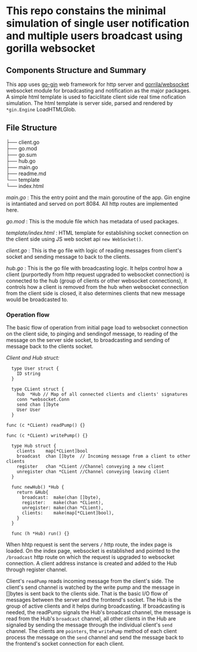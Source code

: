 # This repo constains the minimal simulation of single user notification and multiple users broadcast using gorilla websocket

## Components Structure and Summary  

This app uses [go-gin](https://gin-gonic.com) web framework for http server and [gorrila/websocket](https://github.com/gorilla/websocket) websocket module for broadcasting and notification as the major packages. A simple html template is used to faciclitate client side real time nofication simulation. The html template is server side, parsed and rendered by `*gin.Engine` LoadHTMLGlob.

## File Structure

├── client.go \
├── go.mod \
├── go.sum \
├── hub.go \
├── main.go \
├── readme.md \
└── template \
    └── index.html

*main.go* : This the entry point and the main goroutine of the app. Gin engine is intantiated and served on port 8084. All http routes are implemented here.

*go.mod* : This is the module file which has metadata of used packages.

*template/index.html* : HTML template for establishing socket connection on the client side using JS web socket api `new WebSocket()`.

*client.go* : This is the go file with logic of reading messages from client's socket and sending message to back to the clients.

*hub.go* : This is the go file with broadcasting logic. It helps control how a client (purportedly from http request upgraded to websocket connection) is connected to the hub (group of clients or other websocket connections), it controls how a client is removed from the hub when websocket connection from the client side is closed, it also determines clients that new message would be broadcasted to.

### Operation flow

The basic flow of operation from initial page load to websocket connection on the client side, to pinging and sendingof message, to reading of the message on the server side socket, to broadcasting and sending of message back to the clients socket.

*Client and Hub struct:*

```
  type User struct {
    ID string
  }

  type CLient struct {
    hub  *Hub // Map of all connected clients and clients' signatures
    conn *websocket.Conn
    send chan []byte
    User User
  }

func (c *CLient) readPump() {}

func (c *CLient) writePump() {}

  type Hub struct {
    clients    map[*CLient]bool
    broadcast  chan []byte  // Incoming message from a client to other clients
    register   chan *CLient //Channel conveying a new client
    unregister chan *CLient //Channel conveying leaving client
  }

  func newHub() *Hub {
    return &Hub{
      broadcast:  make(chan []byte),
      register:   make(chan *CLient),
      unregister: make(chan *CLient),
      clients:    make(map[*CLient]bool),
    }
  }

  func (h *Hub) run() {}
```

When hhtp request is sent the servers `/` http route, the index page is loaded. On the index page, websocket is established and pointed to the `/broadcast` http route on which the request is upgraded to websocket connection.  A client address instance is created and added to the Hub through register channel.

Client's `readPump` reads incoming message from the client's side. The client's send channel is watched by the write pump and the message in []bytes is sent back to the clients side. That is the basic I/O flow of messages between the server and the frontend's socket. The Hub is the group of active clients and it helps during broadcasting. If broadcasting is needed, the readPump signals the Hub's broadcast channel, the message is read from the Hub's `broadcast` channel, all other clients in the Hub are signaled by sending the message through the individual client's `send` channel. The clients are `pointers`, the `writePump` method of each client process the message on the `send` channel and send the message back to the frontend's socket connection for each client.
